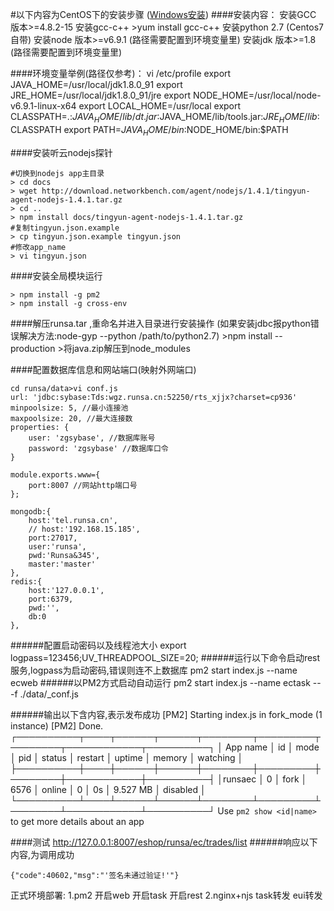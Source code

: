 
#以下内容为CentOS下的安装步骤 ([Windows安装](./README_win.md "Title"))
####安装内容：
    安装GCC 版本>=4.8.2-15
    安装gcc-c++   >yum install gcc-c++
    安装python 2.7 (Centos7自带)
    安装node 版本>=v6.9.1 (路径需要配置到环境变量里)
    安装jdk  版本>=1.8 (路径需要配置到环境变量里)

####环境变量举例(路径仅参考)：
    vi /etc/profile
    export JAVA_HOME=/usr/local/jdk1.8.0_91
    export JRE_HOME=/usr/local/jdk1.8.0_91/jre
    export NODE_HOME=/usr/local/node-v6.9.1-linux-x64
    export LOCAL_HOME=/usr/local
    export CLASSPATH=.:$JAVA_HOME/lib/dt.jar:$JAVA_HOME/lib/tools.jar:$JRE_HOME/lib:$CLASSPATH
    export PATH=$JAVA_HOME/bin:$NODE_HOME/bin:$PATH

####安装听云nodejs探针
    
    #切换到nodejs app主目录
    > cd docs
    > wget http://download.networkbench.com/agent/nodejs/1.4.1/tingyun-agent-nodejs-1.4.1.tar.gz
    > cd ..
    > npm install docs/tingyun-agent-nodejs-1.4.1.tar.gz
    #复制tingyun.json.example
    > cp tingyun.json.example tingyun.json
    #修改app_name
    > vi tingyun.json
    
    
####安装全局模块运行
    
    > npm install -g pm2
    > npm install -g cross-env
    
    

####解压runsa.tar ,重命名并进入目录进行安装操作 (如果安装jdbc报python错误解决方法:node-gyp --python /path/to/python2.7)
    >npm install --production
    >将java.zip解压到node_modules
    
####配置数据库信息和网站端口(映射外网端口)

    cd runsa/data>vi conf.js
    url: 'jdbc:sybase:Tds:wgz.runsa.cn:52250/rts_xjjx?charset=cp936'
    minpoolsize: 5, //最小连接池
    maxpoolsize: 20, //最大连接数
    properties: {
        user: 'zgsybase', //数据库账号
        password: 'zgsybase' //数据库口令
    }
    
    module.exports.www={
        port:8007 //网站http端口号
    };
    
    mongodb:{
        host:'tel.runsa.cn',
        // host:'192.168.15.185',
        port:27017,
        user:'runsa',
        pwd:'Runsa&345',
        master:'master'
    },
    redis:{
        host:'127.0.0.1',
        port:6379,
        pwd:'',
        db:0
    },

######配置启动密码以及线程池大小
    export logpass=123456;UV_THREADPOOL_SIZE=20;
######运行以下命令启动rest服务,logpass为启动密码,错误则连不上数据库
    pm2 start index.js --name ecweb
######以PM2方式启动自动运行
    pm2 start index.js --name ectask -- -f ./data/_conf.js
    
######输出以下含内容,表示发布成功
    [PM2] Starting index.js in fork_mode (1 instance)
    [PM2] Done.
    ┌──────────┬────┬──────┬──────┬────────┬─────────┬────────┬────────────┬──────────┐
    │ App name │ id │ mode │ pid  │ status │ restart │ uptime │ memory     │ watching │
    ├──────────┼────┼──────┼──────┼────────┼─────────┼────────┼────────────┼──────────┤
    │runsaec   │ 0  │ fork │ 6576 │ online │ 0       │ 0s     │ 9.527 MB   │ disabled │
    └──────────┴────┴──────┴──────┴────────┴─────────┴────────┴────────────┴──────────┘
     Use `pm2 show <id|name>` to get more details about an app

####测试 http://127.0.0.1:8007/eshop/runsa/ec/trades/list
######响应以下内容,为调用成功

    {"code":40602,"msg":"'签名未通过验证!'"}



正式环境部署:
1.pm2
开启web
开启task
开启rest
2.nginx+njs
task转发
eui转发


